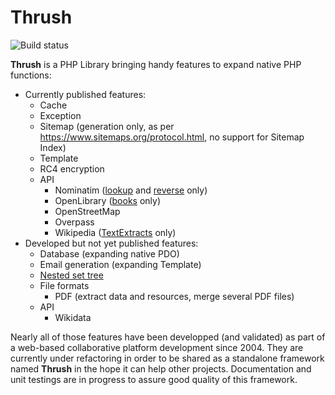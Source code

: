# Thrush
![Build status](https://travis-ci.com/Codain/Thrush.svg?branch=master)

**Thrush** is a PHP Library bringing handy features to expand native PHP functions:
- Currently published features:
  - Cache
  - Exception
  - Sitemap (generation only, as per https://www.sitemaps.org/protocol.html, no support for Sitemap Index)
  - Template
  - RC4 encryption
  - API
    - Nominatim ([lookup](https://nominatim.org/release-docs/develop/api/Lookup/) and [reverse](https://nominatim.org/release-docs/develop/api/Reverse/) only)
    - OpenLibrary ([books](https://openlibrary.org/dev/docs/api/books) only)
    - OpenStreetMap
    - Overpass
    - Wikipedia ([TextExtracts](https://en.wikipedia.org/w/api.php?action=help&modules=query%2Bextracts) only)
- Developed but not yet published features:
  - Database (expanding native PDO)
  - Email generation (expanding Template)
  - [Nested set tree](https://en.wikipedia.org/wiki/Nested_set_model)
  - File formats
    - PDF (extract data and resources, merge several PDF files)
  - API
    - Wikidata

Nearly all of those features have been developped (and validated) as part of a web-based collaborative platform development since 2004. They are currently under refactoring in order to be shared as a standalone framework named **Thrush** in the hope it can help other projects. Documentation and unit testings are in progress to assure good quality of this framework.
